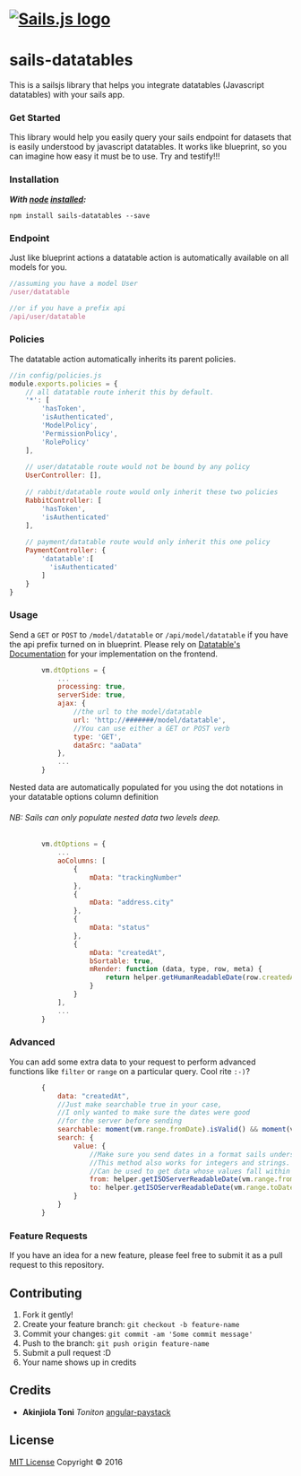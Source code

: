 <h1>
<a href="http://sailsjs.org"><img alt="Sails.js logo" src="http://balderdashy.github.io/sails/images/logo.png" title="Sails.js"/></a>
</h1>

# sails-datatables
This is a sailsjs library that helps you integrate datatables (Javascript datatables) with your sails app.

### Get Started
This library would help you easily query your sails endpoint for datasets that is easily understood by javascript datatables. It works like blueprint, so you can imagine how easy it must be to use. Try and testify!!!

### Installation
***With [node](http://nodejs.org) [installed](http://nodejs.org/en/download):***
```
npm install sails-datatables --save
```

### Endpoint
Just like blueprint actions a datatable action is automatically available on all models for you.
```Javascript
//assuming you have a model User
/user/datatable

//or if you have a prefix api
/api/user/datatable
```

### Policies
The datatable action automatically inherits its parent policies.
```Javascript
//in config/policies.js
module.exports.policies = {
    // all datatable route inherit this by default.
    '*': [
        'hasToken',
        'isAuthenticated',
        'ModelPolicy',
        'PermissionPolicy',
        'RolePolicy'
    ],
    
    // user/datatable route would not be bound by any policy
    UserController: [],
    
    // rabbit/datatable route would only inherit these two policies
    RabbitController: [
        'hasToken',
        'isAuthenticated'
    ],
    
    // payment/datatable route would only inherit this one policy
    PaymentController: {
        'datatable':[
          'isAuthenticated'
        ]
    }
}
```

### Usage
Send a `GET` or `POST` to `/model/datatable` or `/api/model/datatable` if you have the api prefix turned on in blueprint.
Please rely on [Datatable's Documentation](https://datatables.net/) for your implementation on the frontend.

```Javascript
        vm.dtOptions = {
            ...
            processing: true,
            serverSide: true,
            ajax: {
                //the url to the model/datatable
                url: 'http://#######/model/datatable',
                //You can use either a GET or POST verb
                type: 'GET',
                dataSrc: "aaData"
            },
            ...
        }
```

Nested data are automatically populated for you using the dot notations in your datatable options column definition
###### NB: Sails can only populate nested data two levels deep.

```Javascript
        vm.dtOptions = {
            ...
            aoColumns: [
                {
                    mData: "trackingNumber"
                },
                {
                    mData: "address.city"
                },
                {
                    mData: "status"
                },
                {
                    mData: "createdAt",
                    bSortable: true,
                    mRender: function (data, type, row, meta) {
                        return helper.getHumanReadableDate(row.createdAt);
                    }
                }
            ],
            ...
        }
```

### Advanced
You can add some extra data to your request to perform advanced functions like `filter` or `range` on a particular query. Cool rite `:-)`?

```Javascript
        {
            data: "createdAt",
            //Just make searchable true in your case, 
            //I only wanted to make sure the dates were good 
            //for the server before sending
            searchable: moment(vm.range.fromDate).isValid() && moment(vm.range.toDate).isValid(),
            search: {
                value: {
                    //Make sure you send dates in a format sails understand
                    //This method also works for integers and strings.
                    //Can be used to get data whose values fall within a range
                    from: helper.getISOServerReadableDate(vm.range.fromDate),
                    to: helper.getISOServerReadableDate(vm.range.toDate)
                }
            }
        }
```

### Feature Requests
If you have an idea for a new feature, please feel free to submit it as a pull request to this repository.

## Contributing
1. Fork it gently!
2. Create your feature branch: `git checkout -b feature-name`
3. Commit your changes: `git commit -am 'Some commit message'`
4. Push to the branch: `git push origin feature-name`
5. Submit a pull request :D
6. Your name shows up in credits

## Credits
* **Akinjiola Toni** *Toniton* [angular-paystack](https://github.com/toniton/angular-paystack)

## License
[MIT License](LICENSE.md) Copyright © 2016

